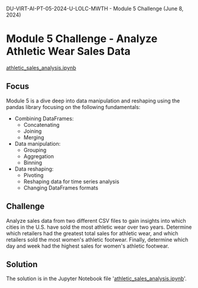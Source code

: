 DU-VIRT-AI-PT-05-2024-U-LOLC-MWTH - Module 5 Challenge (June 8, 2024)

# Module 5 Challenge - Analyze Athletic Wear Sales Data

[athletic_sales_analysis.ipynb](https://github.com/JimGile/athletic_sales_analysis/blob/main/athletic_sales_analysis.ipynb)

## Focus

Module 5 is a dive deep into data manipulation and reshaping using the pandas library focusing on the following fundamentals:

* Combining DataFrames:
  * Concatenating
  * Joining
  * Merging
* Data manipulation:
  * Grouping
  * Aggregation
  * Binning
* Data reshaping:
  * Pivoting
  * Reshaping data for time series analysis
  * Changing DataFrames formats

## Challenge
Analyze sales data from two different CSV files to gain insights into which cities in the U.S. have sold the most athletic wear over two years. Determine which retailers had the greatest total sales for athletic wear, and which retailers sold the most women's athletic footwear. Finally, determine which day and week had the highest sales for women's athletic footwear.

## Solution
The solution is in the Jupyter Notebook file '[athletic_sales_analysis.ipynb](https://github.com/JimGile/athletic_sales_analysis/blob/main/athletic_sales_analysis.ipynb)'.
